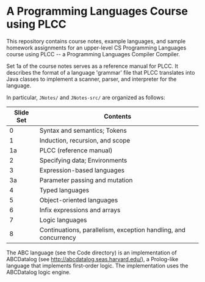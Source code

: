 A Programming Languages Course using PLCC
=========================================

This repository contains course notes, example languages, and sample homework
assignments for an upper-level CS Programming Languages course using PLCC --
a Programming Languages Compiler Compiler.

Set 1a of the course notes serves as a reference manual for PLCC. It describes
the format of a language 'grammar' file that PLCC translates into Java classes
to implement a scanner, parser, and interpreter for the language.

In particular, `JNotes/` and `JNotes-src/` are organized as follows:


Slide Set | Contents
--------- | --------
0         | Syntax and semantics; Tokens
1         | Induction, recursion, and scope
1a        | PLCC (reference manual)
2         | Specifying data; Environments
3         | Expression-based languages
3a        | Parameter passing and mutation
4         | Typed languages
5         | Object-oriented languages
6         | Infix expressions and arrays
7         | Logic languages
8         | Continuations, parallelism, exception handling, and concurrency

The ABC language (see the Code directory) is an implementation of ABCDatalog
(see http://abcdatalog.seas.harvard.edu/), a Prolog-like language that
implements first-order logic. The implementation uses the ABCDatalog logic
engine.
